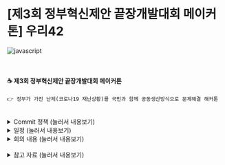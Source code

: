# [제3회 정부혁신제안 끝장개발대회 메이커톤] 우리42
![javascript](https://img.shields.io/badge/Javascript-Language-Yellow?logo=javascript)

<br>

#### ☕ 제3회 정부혁신제안 끝장개발대회 메이커톤
```
👉 정부가 가진 난제(코로나19 재난상황)를 국민과 함께 공동생산방식으로 문제해결 해커톤
```

<br>

<details>
<summary>  Commit 정책 (눌러서 내용보기) </summary>
<div markdown="1">

🥇 **Commit Message 정책**을 정해봐요.

앞에 문구 종류: https://blog.ull.im/engineering/2019/03/10/logs-on-git.html
좋은 git 커밋 메시지를 작성하기 위한 8가지 약속: https://djkeh.github.io/articles/How-to-write-a-git-commit-message-kor/
Commit Message 바꾸기: http://tech.javacafe.io/2018/03/01/how-to-change-git-commit-message/

**<정책>**
1. 커밋은 다음과 같은 형식으로 지정한다.

[커밋 종류]: 파일명 / 내용 (Pull requests 번호 링크)

**- 커밋 종류**

**[FIX]**: 파일명 / 내용 (Pull requests 번호)
Description: **코드 버그 수정**

**[CREATE]**: 파일명 / 내용 (Pull requests 번호)
Description: **코드파일, 디렉토리 생성**

**[COMPLETE]**: 파일명 / 내용 (Pull requests 번호)
Description: **더이상 추가사항 없을시**

**[REMOVE]**: 파일명 / 내용 (Pull requests 번호)
Description: **불필요한 파일, 디렉토리 제거**

**[REFACTOR]**: 파일명 / 내용 (Pull requests 번호)
Description: **[FIX], 불필요한 주석 제거, 간소화**

</div>
</details>

<details>
<summary>  일정 (눌러서 내용보기) </summary>
<div markdown="1">

|  | 일시 | 행사|
|:--------|:--------:|:--------:|
| 7월 24일 | 15: 00 | 해커톤 웹페이지 오픈 |
|  | 15:00 ~ 16:00 | 온라인 등록 |
|  | 16:00 ~ 17:30 | 개회식 및 코로나 19와 공공데이터 토크 콘서트 |
| 7월 24일 ~ 7월 25일 | 17:30 ~ 13:00 | 정부 혁신 제안 온라인 해커톤 |
| 7월 25일 | 14:00 ~ 14:50 | 결과 제출 및 발표 |
|  | 14:50 ~ 15:00 | 마무리 및 폐획 |

</div>
</details>

<details>
<summary>  회의 내용 (눌러서 내용보기) </summary>
<div markdown="1">

#### 20200712

</div>
</details>

<br>

<details>
<summary> 참고 자료 (눌러서 내용보기) </summary>
<div markdown="1">

홍보 채널

- http://www.innogov.go.kr/ucms/bbs/B0000001/view.do?nttId=4117&menuNo=300115&pageIndex=1  

- https://www.facebook.com/2020civichack/?ref=page_internal  

소개 영상
- https://www.youtube.com/watch?v=hgnj699VLHA  

Github
- https://github.com/innogovKOR?fbclid=IwAR0TY-rU7o2HgyXaqIzsNJQNigj60RbvdnbIP-Ckca73lNiGOtV3GL3w4Pc  

기획 과정
- https://hackmd.io/@L66Bg-CgS2208qXEJ7ECFA/ryhI-NTOL  

정책
- file:///Users/leehochan/Downloads/%EB%AC%B8%EC%9E%AC%EC%9D%B8%EC%A0%95%EB%B6%80%20%EC%A0%95%EB%B6%80%ED%98%81%EC%8B%A0%203%EC%A3%BC%EB%85%84%20%EC%84%B1%EA%B3%BC%EC%9E%90%EB%A3%8C%EC%A7%91.pdf  

아이디어 예시
- file:///Users/leehochan/Downloads/2019%20%EC%A0%95%EB%B6%80%ED%98%81%EC%8B%A0%20%EC%82%AC%EB%A1%80%EC%A7%91(%EC%9B%B9%EC%9A%A9%20%EC%A0%80%EC%9A%A9%EB%9F%89).pdf
위 파일에서 4번  

- file:///Users/leehochan/Downloads/2020%20%EC%A0%95%EB%B6%80%ED%98%81%EC%8B%A0%20%EC%A2%85%ED%95%A9%20%EC%B6%94%EC%A7%84%EA%B3%84%ED%9A%8D.pdf
위 파일에서 17p  

사례  
- https://now.k2base.re.kr/portal/trend/mainTrend/view.do?poliTrndId=TRND0000000000039185&menuNo=200043&pageUnit=10&pageIndex=1
</div>
</details>
